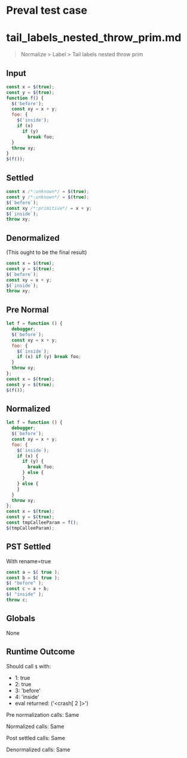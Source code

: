 # Preval test case

# tail_labels_nested_throw_prim.md

> Normalize > Label > Tail labels nested throw prim
>
>

## Input

`````js filename=intro
const x = $(true);
const y = $(true);
function f() {
  $('before');
  const xy = x + y;
  foo: { 
    $('inside'); 
    if (x) 
      if (y)
        break foo;
  }
  throw xy;
}
$(f());
`````

## Settled


`````js filename=intro
const x /*:unknown*/ = $(true);
const y /*:unknown*/ = $(true);
$(`before`);
const xy /*:primitive*/ = x + y;
$(`inside`);
throw xy;
`````

## Denormalized
(This ought to be the final result)

`````js filename=intro
const x = $(true);
const y = $(true);
$(`before`);
const xy = x + y;
$(`inside`);
throw xy;
`````

## Pre Normal


`````js filename=intro
let f = function () {
  debugger;
  $(`before`);
  const xy = x + y;
  foo: {
    $(`inside`);
    if (x) if (y) break foo;
  }
  throw xy;
};
const x = $(true);
const y = $(true);
$(f());
`````

## Normalized


`````js filename=intro
let f = function () {
  debugger;
  $(`before`);
  const xy = x + y;
  foo: {
    $(`inside`);
    if (x) {
      if (y) {
        break foo;
      } else {
      }
    } else {
    }
  }
  throw xy;
};
const x = $(true);
const y = $(true);
const tmpCalleeParam = f();
$(tmpCalleeParam);
`````

## PST Settled
With rename=true

`````js filename=intro
const a = $( true );
const b = $( true );
$( "before" );
const c = a + b;
$( "inside" );
throw c;
`````

## Globals

None

## Runtime Outcome

Should call `$` with:
 - 1: true
 - 2: true
 - 3: 'before'
 - 4: 'inside'
 - eval returned: ('<crash[ 2 ]>')

Pre normalization calls: Same

Normalized calls: Same

Post settled calls: Same

Denormalized calls: Same
